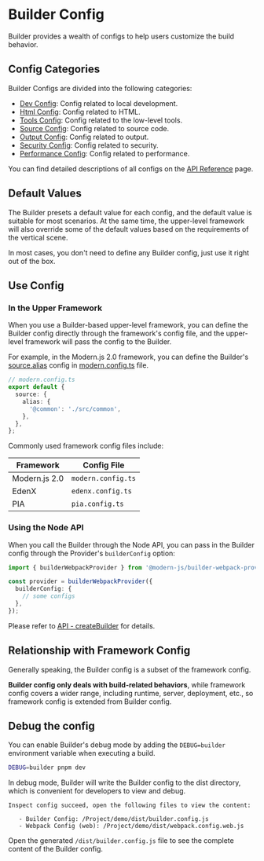 # Builder Config

Builder provides a wealth of configs to help users customize the build behavior.

## Config Categories

Builder Configs are divided into the following categories:

- [Dev Config](/api/config-dev.html): Config related to local development.
- [Html Config](/api/config-html.html): Config related to HTML.
- [Tools Config](/api/config-tools.html): Config related to the low-level tools.
- [Source Config](/api/config-source.html): Config related to source code.
- [Output Config](/api/config-output.html): Config related to output.
- [Security Config](/api/config-security.html): Config related to security.
- [Performance Config](/api/config-performance.html): Config related to performance.

You can find detailed descriptions of all configs on the [API Reference](/en/api/) page.

## Default Values

The Builder presets a default value for each config, and the default value is suitable for most scenarios. At the same time, the upper-level framework will also override some of the default values based on the requirements of the vertical scene.

In most cases, you don't need to define any Builder config, just use it right out of the box.

## Use Config

### In the Upper Framework

When you use a Builder-based upper-level framework, you can define the Builder config directly through the framework's config file, and the upper-level framework will pass the config to the Builder.

For example, in the Modern.js 2.0 framework, you can define the Builder's [source.alias](/en/api/config-source.html#source-alias) config in [modern.config.ts](https://modernjs.dev/docs/apis/app/config/usage) file.

```ts
// modern.config.ts
export default {
  source: {
    alias: {
      '@common': './src/common',
    },
  },
};
```

Commonly used framework config files include:

| Framework     | Config File        |
| ------------- | ------------------ |
| Modern.js 2.0 | `modern.config.ts` |
| EdenX         | `edenx.config.ts`  |
| PIA           | `pia.config.ts`    |

### Using the Node API

When you call the Builder through the Node API, you can pass in the Builder config through the Provider's `builderConfig` option:

```ts
import { builderWebpackProvider } from '@modern-js/builder-webpack-provider';

const provider = builderWebpackProvider({
  builderConfig: {
    // some configs
  },
});
```

Please refer to [API - createBuilder](/en/api/builder-core.html#createbuilder) for details.

## Relationship with Framework Config

Generally speaking, the Builder config is a subset of the framework config.

**Builder config only deals with build-related behaviors**, while framework config covers a wider range, including runtime, server, deployment, etc., so framework config is extended from Builder config.

## Debug the config

You can enable Builder's debug mode by adding the `DEBUG=builder` environment variable when executing a build.

```bash
DEBUG=builder pnpm dev
```

In debug mode, Builder will write the Builder config to the dist directory, which is convenient for developers to view and debug.

```
Inspect config succeed, open the following files to view the content:

   - Builder Config: /Project/demo/dist/builder.config.js
   - Webpack Config (web): /Project/demo/dist/webpack.config.web.js
```

Open the generated `/dist/builder.config.js` file to see the complete content of the Builder config.

